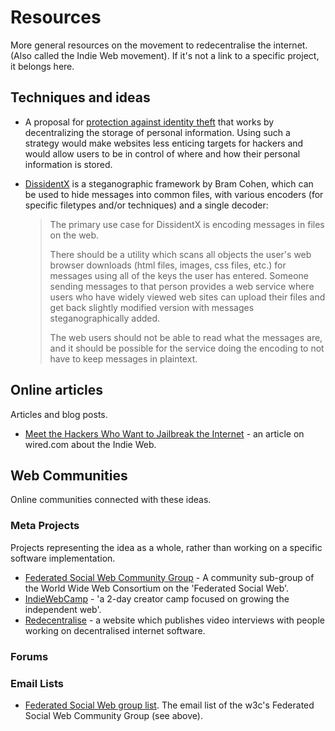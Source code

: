 # Resources

More general resources on the movement to redecentralise the internet. (Also called the Indie Web movement). If it's not a link to a specific project, it belongs here.

## Techniques and ideas

* A proposal for [protection against identity theft](http://codeforcode.com/blog/2013/9/21/how-to-do-online-accounts-better) that works by decentralizing the storage of personal information. Using such a strategy would make websites less enticing targets for hackers and would allow users to be in control of where and how their personal information is stored.
* [DissidentX](https://github.com/bramcohen/DissidentX) is a steganographic framework by Bram Cohen, which can be used to hide messages into common files, with various encoders (for specific filetypes and/or techniques) and a single decoder:

    > The primary use case for DissidentX is encoding messages in files on the web.
    >
    > There should be a utility which scans all objects the user's web browser downloads (html files, images, css files, etc.) for messages using all of the keys the user has entered. Someone sending messages to that person provides a web service where users who have widely viewed web sites can upload their files and get back slightly modified version with messages steganographically added.
    >
    > The web users should not be able to read what the messages are, and it should be possible for the service doing the encoding to not have to keep messages in plaintext.


## Online articles

Articles and blog posts.

* [Meet the Hackers Who Want to Jailbreak the Internet](http://www.wired.com/wiredenterprise/2013/08/indie-web/) - an article on wired.com about the Indie Web.

## Web Communities

Online communities connected with these ideas.

### Meta Projects

Projects representing the idea as a whole, rather than working on a specific software implementation.

* [Federated Social Web Community Group](http://www.w3.org/community/fedsocweb/) - A community sub-group of the World Wide Web Consortium on the 'Federated Social Web'.
* [IndieWebCamp](http://indiewebcamp.com/) - 'a 2-day creator camp focused on growing the independent web'.
* [Redecentralise](http://redecentralize.org/) - a website which publishes video interviews with people working on decentralised internet software.

### Forums

### Email Lists

* [Federated Social Web group list](http://lists.w3.org/Archives/Public/public-fedsocweb/). The email list of the w3c's Federated Social Web Community Group (see above).
